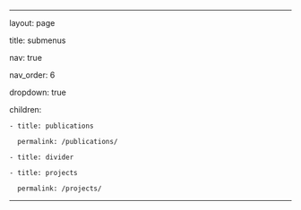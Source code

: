 ---

layout: page

title: submenus

nav: true

nav_order: 6

dropdown: true

children: 

    - title: publications

      permalink: /publications/

    - title: divider

    - title: projects

      permalink: /projects/

---